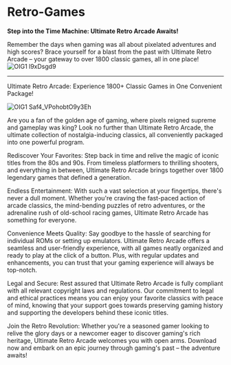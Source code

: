 # Retro-Games

**Step into the Time Machine: Ultimate Retro Arcade Awaits!**

Remember the days when gaming was all about pixelated adventures and high scores? Brace yourself for a blast from the past with Ultimate Retro Arcade – your gateway to over 1800 classic games, all in one place!
![OIG1 l9xDsgd9](https://github.com/ggrp-byte/Retro-Games/assets/128429494/c1c42297-9543-40e4-bc63-35c2bb00f76f)
_____________________________________________________________________________________________________________________________________________________________________________________

Ultimate Retro Arcade: Experience 1800+ Classic Games in One Convenient Package!

![OIG1 Saf4_VPohobtO9y3Eh](https://github.com/ggrp-byte/Retro-Games/assets/128429494/f78aed25-e656-4f98-8e60-1b26a039ca84)


Are you a fan of the golden age of gaming, where pixels reigned supreme and gameplay was king? Look no further than Ultimate Retro Arcade, the ultimate collection of nostalgia-inducing classics, all conveniently packaged into one powerful program.

Rediscover Your Favorites:
Step back in time and relive the magic of iconic titles from the 80s and 90s. From timeless platformers to thrilling shooters, and everything in between, Ultimate Retro Arcade brings together over 1800 legendary games that defined a generation.

Endless Entertainment:
With such a vast selection at your fingertips, there's never a dull moment. Whether you're craving the fast-paced action of arcade classics, the mind-bending puzzles of retro adventures, or the adrenaline rush of old-school racing games, Ultimate Retro Arcade has something for everyone.

Convenience Meets Quality:
Say goodbye to the hassle of searching for individual ROMs or setting up emulators. Ultimate Retro Arcade offers a seamless and user-friendly experience, with all games neatly organized and ready to play at the click of a button. Plus, with regular updates and enhancements, you can trust that your gaming experience will always be top-notch.

Legal and Secure:
Rest assured that Ultimate Retro Arcade is fully compliant with all relevant copyright laws and regulations. Our commitment to legal and ethical practices means you can enjoy your favorite classics with peace of mind, knowing that your support goes towards preserving gaming history and supporting the developers behind these iconic titles.

Join the Retro Revolution:
Whether you're a seasoned gamer looking to relive the glory days or a newcomer eager to discover gaming's rich heritage, Ultimate Retro Arcade welcomes you with open arms. Download now and embark on an epic journey through gaming's past – the adventure awaits!
